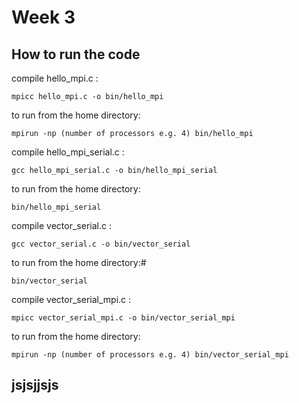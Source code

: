 # Week 3

## How to run the code

compile hello_mpi.c :
 
	mpicc hello_mpi.c -o bin/hello_mpi

to run from the home directory: 
	
	mpirun -np (number of processors e.g. 4) bin/hello_mpi

compile hello_mpi_serial.c :

	gcc hello_mpi_serial.c -o bin/hello_mpi_serial

to run from the home directory:

	bin/hello_mpi_serial

compile vector_serial.c :

	gcc vector_serial.c -o bin/vector_serial

to run from the home directory:#

	bin/vector_serial

compile vector_serial_mpi.c :

	mpicc vector_serial_mpi.c -o bin/vector_serial_mpi

to run from the home directory:

	mpirun -np (number of processors e.g. 4) bin/vector_serial_mpi
## jsjsjjsjs
